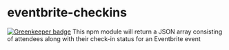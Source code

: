 # eventbrite-checkins

[![Greenkeeper badge](https://badges.greenkeeper.io/indcoder/eventbrite-checkins.svg)](https://greenkeeper.io/)
This npm module will return a JSON array consisting of attendees along with their check-in status for an Eventbrite event
